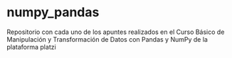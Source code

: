 # numpy_pandas
Repositorio con cada uno de los apuntes realizados en el Curso Básico de Manipulación y Transformación de Datos con Pandas y NumPy de la plataforma platzi
